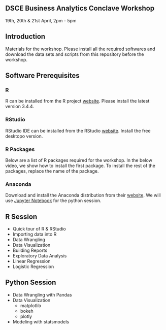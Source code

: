 
## DSCE Business Analytics Conclave Workshop

19th, 20th & 21st April, 2pm - 5pm

## Introduction

Materials for the workshop. Please install all the required softwares
and download the data sets and scripts from this repository before the
workshop.

## Software Prerequisites

### R

R can be installed from the R project
[website](https://cran.r-project.org/). Please install the latest
version 3.4.4.

### RStudio

RStudio IDE can be installed from the RStudio
[website](https://www.rstudio.com/products/rstudio/download/). Install
the free desktopo version.

### R Packages

Below are a list of R packages required for the workshop. In the below
video, we show how to install the first package. To install the rest of
the packages, replace the name of the package.

### Anaconda

Download and install the Anaconda distribution from their
[website](https://www.anaconda.com/download/). We will use [Jupyter
Notebook](http://jupyter.org/) for the python session.

## R Session

  - Quick tour of R & RStudio
  - Importing data into R
  - Data Wrangling
  - Data Visualization
  - Building Reports
  - Exploratory Data Analysis
  - Linear Regression
  - Logistic Regression

## Python Session

  - Data Wrangling with Pandas
  - Data Visualization
      - matplotlib
      - bokeh
      - plotly
  - Modeling with statsmodels
